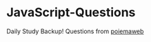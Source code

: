 # JavaScript-Questions
Daily Study Backup!
Questions from [poiemaweb](https://poiemaweb.com/fastcampus)

